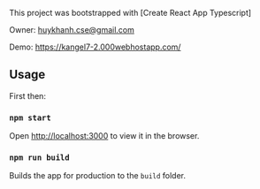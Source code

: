 This project was bootstrapped with [Create React App Typescript]

Owner: huykhanh.cse@gmail.com

Demo: https://kangel7-2.000webhostapp.com/

## Usage

First  then:

### `npm start`

Open [http://localhost:3000](http://localhost:3000) to view it in the browser.

### `npm run build`

Builds the app for production to the `build` folder.
